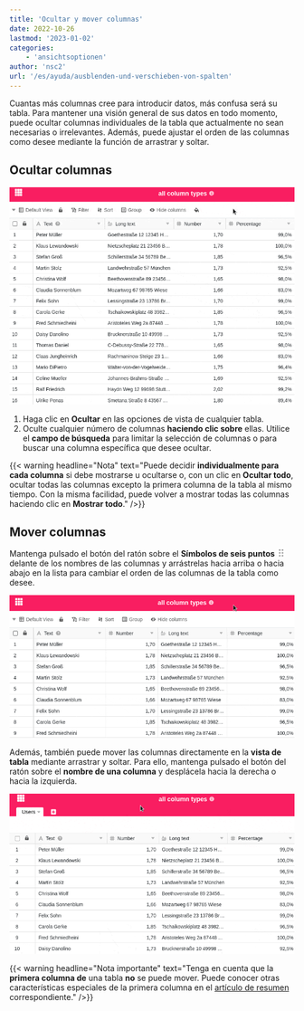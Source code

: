 ```yaml
---
title: 'Ocultar y mover columnas'
date: 2022-10-26
lastmod: '2023-01-02'
categories:
    - 'ansichtsoptionen'
author: 'nsc2'
url: '/es/ayuda/ausblenden-und-verschieben-von-spalten'
---
```


Cuantas más columnas cree para introducir datos, más confusa será su tabla. Para mantener una visión general de sus datos en todo momento, puede ocultar columnas individuales de la tabla que actualmente no sean necesarias o irrelevantes. Además, puede ajustar el orden de las columnas como desee mediante la función de arrastrar y soltar.

## Ocultar columnas

![Ocultar columnas](images/hide-coloumns-2.gif)

1. Haga clic en **Ocultar** en las opciones de vista de cualquier tabla.
2. Oculte cualquier número de columnas **haciendo clic sobre** ellas. Utilice el **campo de búsqueda** para limitar la selección de columnas o para buscar una columna específica que desee ocultar.

{{< warning  headline="Nota"  text="Puede decidir **individualmente para cada columna** si debe mostrarse u ocultarse o, con un clic en **Ocultar todo**, ocultar todas las columnas excepto la primera columna de la tabla al mismo tiempo. Con la misma facilidad, puede volver a mostrar todas las columnas haciendo clic en **Mostrar todo**." />}}

## Mover columnas

Mantenga pulsado el botón del ratón sobre el **Símbolos de seis puntos** ![Icono de elementos móviles](images/move-icon.png) delante de los nombres de las columnas y arrástrelas hacia arriba o hacia abajo en la lista para cambiar el orden de las columnas de la tabla como desee.

![Mover columnas](images/moving-columns.gif)

Además, también puede mover las columnas directamente en la **vista de tabla** mediante arrastrar y soltar. Para ello, mantenga pulsado el botón del ratón sobre el **nombre de una columna** y desplácela hacia la derecha o hacia la izquierda.

![Mover las columnas de la vista de la tabla.](images/moving-columns-from-the-table-view.gif)

{{< warning  headline="Nota importante"  text="Tenga en cuenta que la **primera columna de** una tabla **no** se puede mover. Puede conocer otras características especiales de la primera columna en el [artículo de resumen](https://seatable.io/es/docs/spalten/die-besonderheiten-der-ersten-spalte/) correspondiente." />}}
